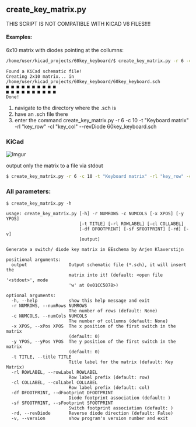## create_key_matrix.py
THIS SCRIPT IS NOT COMPATIBLE WITH KICAD V6 FILES!!!!

#### Examples:

6x10 matrix with diodes pointing at the collumns:

```sh
/home/user/kicad_projects/60key_keyboard/$ create_key_matrix.py -r 6 -c 10 -t "Keyboard matrix" -rl "key_row" -cl "key_col" --revDiode 60key_keyboard.sch
```
```
Found a KiCad schematic file!
Creating 2x10 matrix... in /home/user/kicad_projects/60key_keyboard/60key_keyboard.sch
■ ■ ■ ■ ■ ■ ■ ■ ■ ■
■ ■ ■ ■ ■ ■ ■ ■ ■ ■
Done!
```

1. navigate to the directory where the .sch is 
2. have an .sch file there
3. enter the command create_key_matrix.py -r 6 -c 10 -t "Keyboard matrix" -rl "key_row" -cl "key_col" --revDiode 60key_keyboard.sch

### KiCad

![Imgur](https://i.imgur.com/OdTqsCL.png)

output only the matrix to a file via stdout

```sh
$ create_key_matrix.py -r 6 -c 10 -t "Keyboard matrix" -rl "key_row" -cl "key_col" --revdiode > matrix.txt
```

### All parameters:

```
$ create_key_matrix.py -h
```
```
usage: create_key_matrix.py [-h] -r NUMROWS -c NUMCOLS [-x XPOS] [-y YPOS]
                            [-t TITLE] [-rl ROWLABEL] [-cl COLLABEL]
                            [-df DFOOTPRINT] [-sf SFOOTPRINT] [-rd] [-v]
                            [output]

Generate a switch/ diode key matrix in EEschema by Arjen Klaverstijn

positional arguments:
  output                Output schematic file (*.sch), it will insert the
                        matrix into it! (default: <open file '<stdout>', mode
                        'w' at 0x01CC5078>)

optional arguments:
  -h, --help            show this help message and exit
  -r NUMROWS, --numRows NUMROWS
                        The number of rows (default: None)
  -c NUMCOLS, --numCols NUMCOLS
                        The number of collumns (default: None)
  -x XPOS, --xPos XPOS  The x position of the first switch in the matrix
                        (default: 0)
  -y YPOS, --yPos YPOS  The y position of the first switch in the matrix
                        (default: 0)
  -t TITLE, --title TITLE
                        Title label for the matrix (default: Key Matrix)
  -rl ROWLABEL, --rowLabel ROWLABEL
                        Row label prefix (default: row)
  -cl COLLABEL, --colLabel COLLABEL
                        Row label prefix (default: col)
  -df DFOOTPRINT, --dFootprint DFOOTPRINT
                        Diode footprint association (default: )
  -sf SFOOTPRINT, --sFootprint SFOOTPRINT
                        Switch footprint association (default: )
  -rd, --revDiode       Reverse diode direction (default: False)
  -v, --version         show program's version number and exit
  ```
